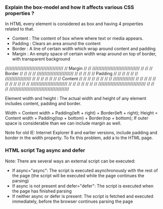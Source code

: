 ### Explain the box-model and how it affects various CSS properties ?
In HTML every element is considered as box and having 4 properties related to that.
- Content : The content of box where where text or media appears.
- Padding : Clears an area around the content
- Border : A line of certain width which wrap around content and padding
- Margin : An empty space of certain width wrap around on top of border, with transparent background


//////////////////////////////////////
//	         Margin				     //
//	///////////////////////////////  //
//  //       Border				 //  // 
//	// ////////////////////////  //  // 
//  // //    Padding		 //  //  // 
//  // // /////////////////  //  //  // 
//  // // // Content     //  //  //  //
//  // // // //////////////	 //  //  //
//  // //                    //  //  //
//  // ////////////////////////  //  //
//  // 							 //  //
//  ///////////////////////////////  //
//  								 //
///////////////////////////////////////

Element width and height : The actual width and height of any element includes content, padding and border. 

Width = Content width + Padding(left + right) +  Border(left + right);
Height = Content width + Padding(top + bottom) +  Border(top + bottom);
If outer space is considerable than we can include margin as well.

Note for old IE: Internet Explorer 8 and earlier versions, include padding and border in the width property. To fix this problem, add a <!DOCTYPE html> to the HTML page.
### HTML script Tag async and defer
Note: There are several ways an external script can be executed:

- If async="async": The script is executed asynchronously with the rest of the page (the script will be executed while the page continues the parsing)
- If async is not present and defer="defer": The script is executed when the page has finished parsing
- If neither async or defer is present: The script is fetched and executed immediately, before the browser continues parsing the page
